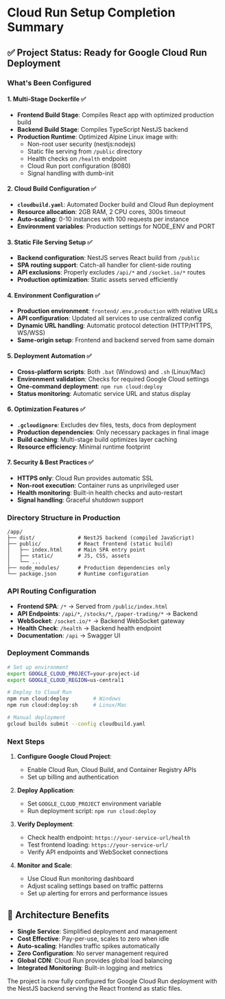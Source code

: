 # Cloud Run Setup Completion Summary

## ✅ Project Status: Ready for Google Cloud Run Deployment

### What's Been Configured

#### 1. **Multi-Stage Dockerfile** ✅

- **Frontend Build Stage**: Compiles React app with optimized production build
- **Backend Build Stage**: Compiles TypeScript NestJS backend
- **Production Runtime**: Optimized Alpine Linux image with:
  - Non-root user security (nestjs:nodejs)
  - Static file serving from `/public` directory
  - Health checks on `/health` endpoint
  - Cloud Run port configuration (8080)
  - Signal handling with dumb-init

#### 2. **Cloud Build Configuration** ✅

- **`cloudbuild.yaml`**: Automated Docker build and Cloud Run deployment
- **Resource allocation**: 2GB RAM, 2 CPU cores, 300s timeout
- **Auto-scaling**: 0-10 instances with 100 requests per instance
- **Environment variables**: Production settings for NODE_ENV and PORT

#### 3. **Static File Serving Setup** ✅

- **Backend configuration**: NestJS serves React build from `/public`
- **SPA routing support**: Catch-all handler for client-side routing
- **API exclusions**: Properly excludes `/api/*` and `/socket.io/*` routes
- **Production optimization**: Static assets served efficiently

#### 4. **Environment Configuration** ✅

- **Production environment**: `frontend/.env.production` with relative URLs
- **API configuration**: Updated all services to use centralized config
- **Dynamic URL handling**: Automatic protocol detection (HTTP/HTTPS, WS/WSS)
- **Same-origin setup**: Frontend and backend served from same domain

#### 5. **Deployment Automation** ✅

- **Cross-platform scripts**: Both `.bat` (Windows) and `.sh` (Linux/Mac)
- **Environment validation**: Checks for required Google Cloud settings
- **One-command deployment**: `npm run cloud:deploy`
- **Status monitoring**: Automatic service URL and status display

#### 6. **Optimization Features** ✅

- **`.gcloudignore`**: Excludes dev files, tests, docs from deployment
- **Production dependencies**: Only necessary packages in final image
- **Build caching**: Multi-stage build optimizes layer caching
- **Resource efficiency**: Minimal runtime footprint

#### 7. **Security & Best Practices** ✅

- **HTTPS only**: Cloud Run provides automatic SSL
- **Non-root execution**: Container runs as unprivileged user
- **Health monitoring**: Built-in health checks and auto-restart
- **Signal handling**: Graceful shutdown support

### Directory Structure in Production

```
/app/
├── dist/              # NestJS backend (compiled JavaScript)
├── public/            # React frontend (static build)
│   ├── index.html     # Main SPA entry point
│   ├── static/        # JS, CSS, assets
│   └── ...
├── node_modules/      # Production dependencies only
└── package.json       # Runtime configuration
```

### API Routing Configuration

- **Frontend SPA**: `/*` → Served from `/public/index.html`
- **API Endpoints**: `/api/*`, `/stocks/*`, `/paper-trading/*` → Backend
- **WebSocket**: `/socket.io/*` → Backend WebSocket gateway
- **Health Check**: `/health` → Backend health endpoint
- **Documentation**: `/api` → Swagger UI

### Deployment Commands

```bash
# Set up environment
export GOOGLE_CLOUD_PROJECT=your-project-id
export GOOGLE_CLOUD_REGION=us-central1

# Deploy to Cloud Run
npm run cloud:deploy        # Windows
npm run cloud:deploy:sh     # Linux/Mac

# Manual deployment
gcloud builds submit --config cloudbuild.yaml
```

### Next Steps

1. **Configure Google Cloud Project**:
   - Enable Cloud Run, Cloud Build, and Container Registry APIs
   - Set up billing and authentication

2. **Deploy Application**:
   - Set `GOOGLE_CLOUD_PROJECT` environment variable
   - Run deployment script: `npm run cloud:deploy`

3. **Verify Deployment**:
   - Check health endpoint: `https://your-service-url/health`
   - Test frontend loading: `https://your-service-url/`
   - Verify API endpoints and WebSocket connections

4. **Monitor and Scale**:
   - Use Cloud Run monitoring dashboard
   - Adjust scaling settings based on traffic patterns
   - Set up alerting for errors and performance issues

## 🎯 Architecture Benefits

- **Single Service**: Simplified deployment and management
- **Cost Effective**: Pay-per-use, scales to zero when idle
- **Auto-scaling**: Handles traffic spikes automatically
- **Zero Configuration**: No server management required
- **Global CDN**: Cloud Run provides global load balancing
- **Integrated Monitoring**: Built-in logging and metrics

The project is now fully configured for Google Cloud Run deployment with the NestJS backend serving the React frontend as static files.
